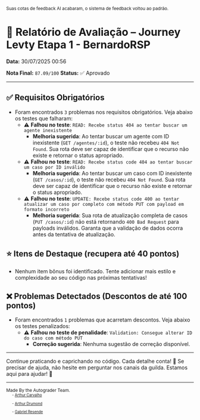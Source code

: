 <sup>Suas cotas de feedback AI acabaram, o sistema de feedback voltou ao padrão.</sup>

# 🧪 Relatório de Avaliação – Journey Levty Etapa 1 - BernardoRSP

**Data:** 30/07/2025 00:56

**Nota Final:** `87.09/100`
**Status:** ✅ Aprovado

---
## ✅ Requisitos Obrigatórios
- Foram encontrados `3` problemas nos requisitos obrigatórios. Veja abaixo os testes que falharam:
  - ⚠️ **Falhou no teste**: `READ: Recebe status 404 ao tentar buscar um agente inexistente`
    - **Melhoria sugerida**: Ao tentar buscar um agente com ID inexistente (`GET /agentes/:id`), o teste não recebeu `404 Not Found`. Sua rota deve ser capaz de identificar que o recurso não existe e retornar o status apropriado.
  - ⚠️ **Falhou no teste**: `READ: Recebe status code 404 ao tentar buscar um caso por ID inválido`
    - **Melhoria sugerida**: Ao tentar buscar um caso com ID inexistente (`GET /casos/:id`), o teste não recebeu `404 Not Found`. Sua rota deve ser capaz de identificar que o recurso não existe e retornar o status apropriado.
  - ⚠️ **Falhou no teste**: `UPDATE: Recebe status code 400 ao tentar atualizar um caso por completo com método PUT com payload em formato incorreto`
    - **Melhoria sugerida**: Sua rota de atualização completa de casos (`PUT /casos/:id`) não está retornando `400 Bad Request` para payloads inválidos. Garanta que a validação de dados ocorra antes da tentativa de atualização.

## ⭐ Itens de Destaque (recupera até 40 pontos)
- Nenhum item bônus foi identificado. Tente adicionar mais estilo e complexidade ao seu código nas próximas tentativas!

## ❌ Problemas Detectados (Descontos de até 100 pontos)
- Foram encontrados `1` problemas que acarretam descontos. Veja abaixo os testes penalizados:
  - ⚠️ **Falhou no teste de penalidade**: `Validation: Consegue alterar ID do caso com método PUT`
    - **Correção sugerida**: Nenhuma sugestão de correção disponível.

---
Continue praticando e caprichando no código. Cada detalhe conta! 💪
Se precisar de ajuda, não hesite em perguntar nos canais da guilda. Estamos aqui para ajudar! 🤝

---
<sup>Made By the Autograder Team.</sup><br>&nbsp;&nbsp;&nbsp;&nbsp;<sup><sup>- [Arthur Carvalho](https://github.com/ArthurCRodrigues)</sup></sup><br>&nbsp;&nbsp;&nbsp;&nbsp;<sup><sup>- [Arthur Drumond](https://github.com/drumondpucminas)</sup></sup><br>&nbsp;&nbsp;&nbsp;&nbsp;<sup><sup>- [Gabriel Resende](https://github.com/gnvr29)</sup></sup>